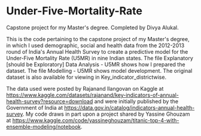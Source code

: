 # Under-Five-Mortality-Rate
Capstone project for my Master's degree. Completed by Divya Alukal.

This is the code pertaining to the capstone project of my Master's degree, in which I used demographic, social and health data from the 2012-2013 round of India's Annual Health Survey to create a predictive model for the Under-Five Mortality Rate (U5MR) in nine Indian states. The file Explanatory [should be Exploratory] Data Analysis - U5MR shows how I prepared the dataset. The file Modelling - U5MR shows model development. The original dataset is also available for viewing in Key_indicator_districtwise.

The data used were posted by Rajanand Ilangovan on Kaggle at https://www.kaggle.com/datasets/rajanand/key-indicators-of-annual-health-survey?resource=download and were initially published by the Government of India at https://data.gov.in/catalog/indicators-annual-health-survey. My code draws in part upon a project shared by Yassine Ghouzam at https://www.kaggle.com/code/yassineghouzam/titanic-top-4-with-ensemble-modeling/notebook.
